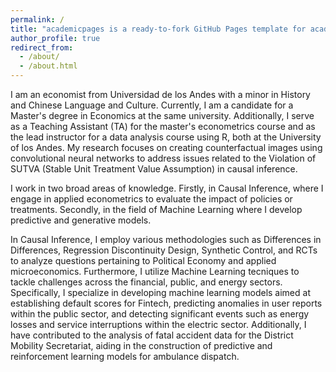 ```yaml
---
permalink: /
title: "academicpages is a ready-to-fork GitHub Pages template for academic personal websites"
author_profile: true
redirect_from: 
  - /about/
  - /about.html
---
```

I am an economist from Universidad de los Andes with a minor in History and Chinese Language and Culture. Currently, I am a candidate for a Master's degree in Economics at the same university. Additionally, I serve as a Teaching Assistant (TA) for the master's econometrics course and as the lead instructor for a data analysis course using R, both at the University of los Andes. My research focuses on creating counterfactual images using convolutional neural networks to address issues related to the Violation of SUTVA (Stable Unit Treatment Value Assumption) in causal inference.

I work in two broad areas of knowledge. Firstly, in Causal Inference, where I engage in applied econometrics to evaluate the impact of policies or treatments. Secondly, in the field of Machine Learning where I develop predictive and generative models. 

In Causal Inference, I employ various methodologies such as Differences in Differences, Regression Discontinuity Design, Synthetic Control, and RCTs to analyze questions pertaining to Political Economy and applied microeconomics. Furthermore, I utilize Machine Learning tecniques to tackle challenges across the financial, public, and energy sectors. Specifically, I specialize in developing machine learning models aimed at establishing default scores for Fintech, predicting anomalies in user reports within the public sector, and detecting significant events such as energy losses and service interruptions within the electric sector. Additionally, I have contributed to the analysis of fatal accident data for the District Mobility Secretariat, aiding in the construction of predictive and reinforcement learning models for ambulance dispatch.
